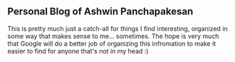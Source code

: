 ## Personal Blog of Ashwin Panchapakesan

This is pretty much just a catch-all for things I find interesting, organized in some way that makes sense to me... sometimes.
The hope is very much that Google will do a better job of organizing this infromation to make it easier to find for anyone that's not in my head :)